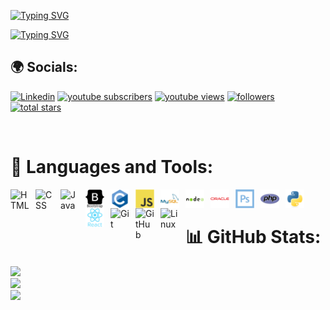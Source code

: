 <!-- SVG Typing name -->
[![Typing SVG](https://readme-typing-svg.demolab.com?font=Operator+Mono&weight=900&size=30&duration=1&pause=1&center=true&vCenter=true&repeat=false&width=1000&lines=Ayush+Joshi)](https://git.io/typing-svg)

<!-- SVG Typing description -->
[![Typing SVG](https://readme-typing-svg.demolab.com?font=Operator+Mono&weight=900&size=26&pause=1000&center=true&vCenter=true&width=1000&lines=Computer+Engineering+Student++%F0%9F%91%A8%F0%9F%8F%BB%E2%80%8D%F0%9F%8E%93;Learning+New+Things++%F0%9F%92%BC;Passionate+coder+and+learner+%F0%9F%A4%93%F0%9F%92%BB)](https://git.io/typing-svg)
<!-- Socials -->
## 🌍 Socials:


<p align="left">
  <a href="https://linkedin.com/in/ayush-joshi-400124215/">
    <img
      alt="Linkedin"
      title="LinkedIn"
      src="https://img.shields.io/badge/LinkedIn-%230077B5.svg?logo=linkedin&logoColor=white&style=for-the-badge&label"
  /></a>
  <a href="https://www.youtube.com/@mrteachyt?sub_confirmation=1">
    <img
      alt="youtube subscribers"
      title="Subscribe to my YouTube channel"
      src="https://custom-icon-badges.demolab.com/youtube/channel/subscribers/UCQniqlQkvjbu7yPfrWDvAxQ?color=%23E05D44&label=SUBSCRIBE&logo=video&logoColor=white&style=for-the-badge&labelColor=CE4630"
  /></a>
  <a href="https://www.youtube.com/@mrteachyt?sub_confirmation=1">
    <img
      alt="youtube views"
      title="YouTube views"
      src="https://custom-icon-badges.demolab.com/youtube/channel/views/UCQniqlQkvjbu7yPfrWDvAxQ?color=%23E1AD0E&logo=eye&logoColor=white&style=for-the-badge&labelColor=C79600"
  /></a>
  <a href="https://github.com/Ayushx309?tab=followers">
    <img
      alt="followers"
      title="Follow me on Github"
      src="https://custom-icon-badges.demolab.com/github/followers/Ayushx309?color=236ad3&labelColor=1155ba&style=for-the-badge&logo=person-add&label=Follow&logoColor=white"
  /></a>
  <a href="https://github.com/Ayushx309?tab=repositories&sort=stargazers">
    <img
      alt="total stars"
      title="Total stars on GitHub"
      src="https://custom-icon-badges.demolab.com/github/stars/Ayushx309?color=55960c&style=for-the-badge&labelColor=488207&logo=star"
  /></a>
</p>

<br />


# 🧰 Languages and Tools:

<div>
  <img align="left" alt="HTML" width="30px" style="padding-right:10px;" src="https://cdn.jsdelivr.net/gh/devicons/devicon/icons/html5/html5-plain.svg" />
  <img align="left" alt="CSS" width="30px" style="padding-right:10px;" src="https://cdn.jsdelivr.net/gh/devicons/devicon/icons/css3/css3-plain.svg" />
  <img align="left" alt="Java" width="30px" style="padding-right:10px;" src="https://cdn.jsdelivr.net/gh/devicons/devicon/icons/java/java-original.svg"/>
  <img align="left" alt="Bootstrap" width="30px" style="padding-right:10px;" src="https://raw.githubusercontent.com/devicons/devicon/master/icons/bootstrap/bootstrap-plain-wordmark.svg" />
  <img align="left" alt="C" width="30px" style="padding-right:10px;" src="https://raw.githubusercontent.com/devicons/devicon/master/icons/c/c-original.svg" />
  <img align="left" alt="javascript" width="30px" style="padding-right:10px;" src="https://raw.githubusercontent.com/devicons/devicon/master/icons/javascript/javascript-original.svg" />
  <img align="left" alt="MySQL" width="30px" style="padding-right:10px;" src="https://raw.githubusercontent.com/devicons/devicon/master/icons/mysql/mysql-original-wordmark.svg" />
  <img align="left" alt="Node.js" width="30px" style="padding-right:10px;" src="https://raw.githubusercontent.com/devicons/devicon/master/icons/nodejs/nodejs-original-wordmark.svg" />
  <img align="left" alt="Oracle" width="30px" style="padding-right:10px;" src="https://raw.githubusercontent.com/devicons/devicon/master/icons/oracle/oracle-original.svg" />
  <img align="left" alt="Photoshop" width="30px" style="padding-right:10px;" src="https://raw.githubusercontent.com/devicons/devicon/master/icons/photoshop/photoshop-line.svg" />
  <img align="left" alt="PHP" width="30px" style="padding-right:10px;" src="https://raw.githubusercontent.com/devicons/devicon/master/icons/php/php-original.svg" />
  <img align="left" alt="Python" width="30px" style="padding-right:10px;" src="https://raw.githubusercontent.com/devicons/devicon/master/icons/python/python-original.svg" />
  <img align="left" alt="React.js" width="30px" style="padding-right:10px;" src="https://raw.githubusercontent.com/devicons/devicon/master/icons/react/react-original-wordmark.svg" />
  <img align="left" alt="Git" width="30px" style="padding-right:10px;" src="https://cdn.jsdelivr.net/gh/devicons/devicon/icons/git/git-plain.svg" />
  <img align="left" alt="GitHub" width="30px" style="padding-right:10px;" src="https://cdn.jsdelivr.net/gh/devicons/devicon/icons/github/github-original-wordmark.svg" />
  <img align="left" alt="Linux" width="30px" style="padding-right:10px;" src="https://cdn.jsdelivr.net/gh/devicons/devicon/icons/linux/linux-original.svg" />
</div>

<br />

# 📊 GitHub Stats:

![](https://github-readme-stats.vercel.app/api?username=Ayushx309&theme=radical&hide_border=false&include_all_commits=true&count_private=false)<br/>
![](https://github-readme-streak-stats.herokuapp.com/?user=Ayushx309&theme=radical&hide_border=false)<br/>
![](https://github-readme-stats.vercel.app/api/top-langs/?username=Ayushx309&theme=radical&hide_border=false&include_all_commits=true&count_private=false&layout=compact)
